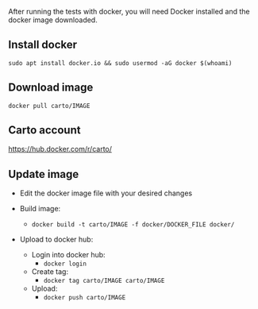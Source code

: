 After running the tests with docker, you will need Docker installed and the docker image downloaded.

## Install docker
`sudo apt install docker.io && sudo usermod -aG docker $(whoami)`

## Download image
`docker pull carto/IMAGE`

## Carto account
https://hub.docker.com/r/carto/

## Update image
- Edit the docker image file with your desired changes
- Build image: 
  - `docker build -t carto/IMAGE -f docker/DOCKER_FILE docker/`

- Upload to docker hub:
  - Login into docker hub: 
    - `docker login`
  - Create tag: 
    - `docker tag carto/IMAGE carto/IMAGE`
  - Upload: 
    - `docker push carto/IMAGE`
